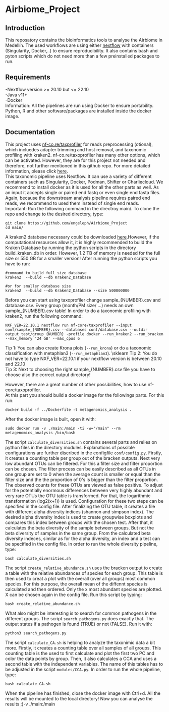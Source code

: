 # Airbiome_Project
## Introduction
This reposatory contains the bioinformatics tools to analyse the Airbiome in Medellín.
The used workflows are using either [nextflow](https://www.nextflow.io/) with containers (Singularity, Docker,..) to ensure reproducibility.
It also contains bash and pyton scripts which do not need more than a few preinstalled packages to run.
## Requirements
-Nextflow version >= 20.10 but <=  22.10 \
-Java v11+ \
-Docker \
Information: All the pipelines are run using Docker to ensure portability. Python, R and other software/packages are installed inside the docker image.
## Documentation
This project uses [nf-co.re/taxprofiler](https://nf-co.re/taxprofiler/1.0.0) for reads preprocessing (otional), which incluedes adapter trimming and host removal, and taxonomic profiling with kraken2. nf-co.re/taxoprofiler has many other options, which can be activated. However, they are for this project not needed and therefore, not further mentioned in this github repo. For more detailed information, please click [here](https://nf-co.re/taxprofiler/1.0.0).  
This taxonomic pipeline uses Nextflow. It can use a variety of different containers such as Singularity, Docker, Podman, Shifter or Charliecloud. We recommend to install docker as it is used for all the other parts as well. As an input it accepts single or paired end fastq or even single end fasta files. Again, because the downstream analysis pipeline requires paired end reads, we recommend to used them instead of single end reads.\
Important: Run the following command in the directroy main/.
To clone the repo and change to the desired directory, type:

```
git clone https://github.com/engeleph/Airbiome_Project
cd main/
```

A kraken2 databese necessary could be downloaded [here](https://benlangmead.github.io/aws-indexes/k2).However, if the computational resources allow it, it is highly recommended to build the Kraken Database by running the python scripts in the directory build_kraken_db in order. However, 1.2 TB of memory is needed for the full size or 550 GB for a smaller version! After running the python scripts you have to run:

```
#command to build full size database
kraken2  --build --db Kraken2_Database  

#or for smaller database size
kraken2  --build --db Kraken2_Database --size 500000000
```

Before you can start using taxoprofiler change sample_{NUMBER}.csv and database.csv. Every group (month/PM size/ ...) needs an own sample_{NUMBER}.csv table! In order to do a taxonomic profiling with kraken2, run the following command:

```
NXF_VER=22.10.1 nextflow run nf-core/taxprofiler --input conf/sample_{NUMBER}.csv --databases conf/database.csv --outdir output_test/group_{NUMBER} -profile docker --run_kraken2 --run_bracken --max_memory '24 GB' --max_cpus 6
```
Tip 1: You can also create Krona plots (```--run_krona```) or do a taxonomic classification with metaphlan3 (```--run_metaphlan3```). \sklearn
Tip 2: You do not have to type NXF_VER=22.10.1 if your nextflow version is between 20.10 and 22.10 \
Tip 3: Next to choosing the right sample_{NUMBER}.csv file you have to choose also the correct output directory!

However, there are a great number of other possibilities, how to use nf-core/taxoprofiler. \
At this part you should build a docker image for the followings parts. For this run:

```
docker build -f ../Dockerfile -t metagenomics_analysis .
```
After the docker image is built, open it with:

```
sudo docker run -v ./main:/main -ti -w="/main" --rm metagenomics_analysis /bin/bash
```

The script ```calculate_diversities.sh``` contains several parts and relies on python files in the directory modules. Explanations of possible configurations are further discribed in the configfile ```conf/config.py```.
Firstly, it creates a counting table per group out of the bracken outputs. Next very low abundant OTUs can be filtered. For this a filter size and filter proportion can be chosen. The filter process can be easily described as all OTUs in one group are set to 0 when the average count is smaller or equal than the filter size and the the proportion of 0's is bigger than the filter proportion. The observed counts for these OTUs are viewed as false positive. To adjust for the potentially enormous differences between very highly abundant and very rare OTUs the OTU table is transformed. For that, the logarithmic transformation (log2(x+1)) is used. Configuration for these two steps can be specified in the config file. After finalizing the OTU table, it creates a file with different alpha diversity indices (shannon and simpson index). The desired alpha diversity index is used to create groupwise boxplots and compares this index between groups with the chosen test. After that, it calculates the beta diversity of the sample between groups. But not the beta diversity of samples in the same group. From the calculated beta diversity indeces, similar as for the alpha diversity, an index and a test can be specified in the config file.
In order to run the whole diversity pipeline, type:

```
bash calculate_diversities.sh
```

The script ```create_relative_abundance.sh``` uses the bracken output to create a table with the relative abundances of species for each group. This table is then used to creat a plot with the overall (over all groups) most common species. For this purpose, the overall mean of the diffennt species is calculated and then ordered. Only the x most abundant species are plotted. X can be chosen again in the config file.
Run this script by typing:

```
bash create_relative_abundance.sh
```

What also might be interesting is to search for common pathogens in the different groups. The script ```search_pathogens.py``` does exactly that. The output states if a pathogen is found (TRUE) or not (FALSE). Run it with:

```
python3 search_pathogens.py
```

The script ```calculate_CA.sh``` is helping to analyze the taxonimic data a bit more. Firstly, it creates a counting table over all samples of all groups. This counting table is the used to first calculate and plot the first two PC and color the data points by group. Then, it also calculates a CCA and uses a second table with the independent variables. The name of this tables has to be adjusted in the script ```modules/CCA.py```.
In order to run the whole pipeline, type:

```
bash calculate_CA.sh
```

When the pipeline has finished, close the docker image with Ctrl+d. All the results will be mounted to the local directory!
Now you can analyse the results ;)-v ./main:/main
